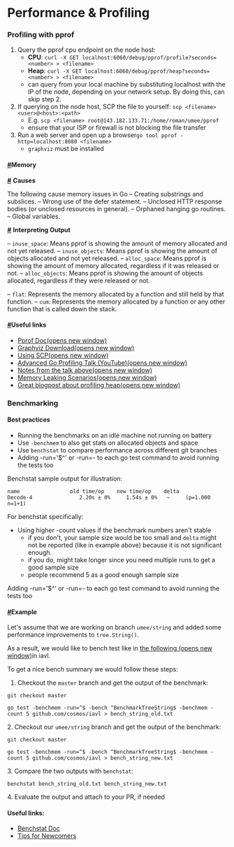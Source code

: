 # Performance & Profiling

### Profiling with pprof <a href="#profiling-with-pprof" id="profiling-with-pprof"></a>

1. Query the pprof cpu endpoint on the node host:
   * **CPU**: `curl -X GET localhost:6060/debug/pprof/profile?seconds=<number> > <filename>`
   * **Heap**: `curl -X GET localhost:6060/debug/pprof/heap?seconds=<number> > <filename>`
   * can query from your local machine by substituting localhost with the IP of the node, depending on your network setup. By doing this, can skip step 2.
2. If querying on the node host, SCP the file to yourself: `scp <filename> <user>@<host>:<path>`
   * E.g. `scp <filename> root@143.182.133.71:/home/roman/umee/pprof`
   * ensure that your ISP or firewall is not blocking the file transfer
3. Run a web server and open up a browser`go tool pprof -http=localhost:8080 <filename>`
   * `graphviz` must be installed

#### [#](https://docs.osmosis.zone/developing/osmosis-core/performance.html#memory)Memory <a href="#memory" id="memory"></a>

[**#**](https://docs.osmosis.zone/developing/osmosis-core/performance.html#causes) **Causes**

The following cause memory issues in Go – Creating substrings and subslices. – Wrong use of the defer statement. – Unclosed HTTP response bodies (or unclosed resources in general). – Orphaned hanging go routines. – Global variables.

[**#**](https://docs.osmosis.zone/developing/osmosis-core/performance.html#interpreting-output) **Interpreting Output**

– `inuse_space`: Means pprof is showing the amount of memory allocated and not yet released. – `inuse_objects`: Means pprof is showing the amount of objects allocated and not yet released. – `alloc_space`: Means pprof is showing the amount of memory allocated, regardless if it was released or not. – `alloc_objects`: Means pprof is showing the amount of objects allocated, regardless if they were released or not.

– `flat`: Represents the memory allocated by a function and still held by that function. – `cum`: Represents the memory allocated by a function or any other function that is called down the stack.

#### [#](https://docs.osmosis.zone/developing/osmosis-core/performance.html#useful-links)Useful links <a href="#useful-links" id="useful-links"></a>

* [Pprof Doc(opens new window)](https://pkg.go.dev/net/http/pprof)
* [Graphviz Download(opens new window)](https://graphviz.org/download/)
* [Using SCP(opens new window)](https://linuxize.com/post/how-to-use-scp-command-to-securely-transfer-files/)
* [Advanced Go Profiling Talk (YouTube)(opens new window)](https://www.youtube.com/watch?v=xxDZuPEgbBU)
* [Notes from the talk above(opens new window)](https://github.com/bradfitz/talk-yapc-asia-2015/blob/master/talk.md)
* [Memory Leaking Scenarios(opens new window)](https://go101.org/article/memory-leaking.html)
* [Great blogpost about profiling heap(opens new window)](https://jvns.ca/blog/2017/09/24/profiling-go-with-pprof/)

### Benchmarking <a href="#benchmarking" id="benchmarking"></a>

#### Best practices <a href="#best-practices" id="best-practices"></a>

* Running the benchmarks on an idle machine not running on battery
* Use `-benchmem` to also get stats on allocated objects and space
* Use `benchstat` to compare performance across different git branches
* Adding -run='$^' or -run=- to each go test command to avoid running the tests too

Benchstat sample output for illustration:

```
name                old time/op    new time/op    delta
Decode-4               2.20s ± 0%     1.54s ± 0%   ~     (p=1.000 n=1+1)
```



For benchstat specifically:

* Using higher -count values if the benchmark numbers aren't stable
  * if you don't, your sample size would be too small and `delta` might not be reported (like in example above) because it is not significant enough.
  * if you do, might take longer since you need multiple runs to get a good sample size
  * people recommend 5 as a good enough sample size

Adding -run='$^' or -run=- to each go test command to avoid running the tests too

#### [#](https://docs.osmosis.zone/developing/osmosis-core/performance.html#example)Example <a href="#example" id="example"></a>

Let's assume that we are working on branch `umee/string` and added some performance improvements to `tree.String()`.

As a result, we would like to bench test like in [the following (opens new window)](https://github.com/osmosis-labs/iavl/blob/141d98dba805ca1960160b1ec98c6f243792e25c/nodedb\_test.go#L33-L46)in iavl.

To get a nice bench summary we would follow these steps:

1. Checkout the `master` branch and get the output of the benchmark:

```
git checkout master

go test -benchmem -run=^$ -bench ^BenchmarkTreeString$ -benchmem -count 5 github.com/cosmos/iavl > bench_string_old.txt
```

&#x20;2\. Checkout our `umee/string` branch and get the output of the benchmark:

```
git checkout master

go test -benchmem -run=^$ -bench ^BenchmarkTreeString$ -benchmem -count 5 github.com/cosmos/iavl > bench_string_new.txt
```

&#x20;3\. Compare the two outputs with `benchstat`:

```
benchstat bench_string_old.txt bench_string_new.txt
```

&#x20;4\. Evaluate the output and attach to your PR, if needed

#### Useful links: <a href="#useful-links-2" id="useful-links-2"></a>

* [Benchstat Doc](https://pkg.go.dev/golang.org/x/perf/cmd/benchstat)
* [Tips for Newcomers](https://github.com/golang/go/issues/23471)
